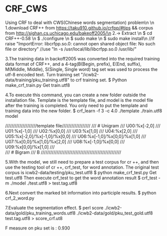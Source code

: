 # CRF_CWS
Using CRF to deal with CWS(Chinese words segmentation) problem\n
\n
1.download CRF++ from https://taku910.github.io/crfpp/#tips   &&  corpus from http://sighan.cs.uchicago.edu/bakeoff2005/\n
2.-> Extract  \n
$ cd CRF++-0.58 \n
$ ./configure \n
$ sudo make \n
$ sudo make install\n
//if raise "ImportError: libcrfpp.so.0: cannot open shared object file: No such file or directory"
//use "ln -s /usr/local/lib/libcrfpp.so.0 /usr/lib/"

3.The training data in backoff2005 was converted into the required training data format of CRF++, 
and a 4-tag(B(Begin, prefix), E(End, suffix), M(Middle, Middle), S(Single, Single word) tag set was used to process the utf-8 encoded text.
Turn training set "/icwb2-data/training/pku_training.utf8" to crf training set.
$ Python make_crf_train.py
Get train.utf8

4.To execute this command, you can create a new folder outside the installation file. 
Template is the template file, and model is the model file after the training is completed. 
You only need to put the template and training data into the new folder.
$ crf_learn -f 3 -c 4.0 ./template ./train.utf8 model

////////////////////template file//////////////////
///   # Unigram
///   U00:%x[-2,0]
///   U01:%x[-1,0]
///   U02:%x[0,0]
///   U03:%x[1,0]
///   U04:%x[2,0]
///   U05:%x[-2,0]/%x[-1,0]/%x[0,0]
///   U06:%x[-1,0]/%x[0,0]/%x[1,0]
///   U07:%x[0,0]/%x[1,0]/%x[2,0]
///   U08:%x[-1,0]/%x[0,0]
///   U09:%x[0,0]/%x[1,0]
///   
///   # Bigram
///   B
///////////////////////////////////////////////////

5.With the model, we still need to prepare a test corpus for cr ++, and then use the testing tool of cr ++, crf_test, 
for word annotation. The original test corpus is icwb2-data/testing/pku_test.utf8
$ python make_crf_test.py
Get test.utf8
Then execute crf_test to get the word annotation result
$ crf_test -m ./model  ./test.utf8 > test.tag.utf8

6.Next convert the marked bit information into participle results.
$ python crf_2_word.py

7.Evaluate the segmentation effect.
$ perl score ./icwb2-data/gold/pku_training_words.utf8 ./icwb2-data/gold/pku_test_gold.utf8 test.tag.utf8 > score_crf.ut8

F measure on pku set is : 0.930
